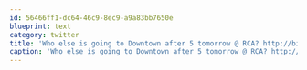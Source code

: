 ```yaml
---
id: 56466ff1-dc64-46c9-8ec9-a9a83bb7650e
blueprint: text
category: twitter
title: 'Who else is going to Downtown after 5 tomorrow @ RCA? http://bit.ly/fv1NVf'
caption: 'Who else is going to Downtown after 5 tomorrow @ RCA? http://bit.ly/fv1NVf'
---
```

